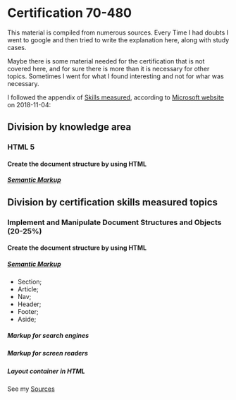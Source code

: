 # Certification 70-480

This material is compiled from numerous sources. Every Time I had doubts I went to google and then tried to write the explanation here, along with study cases.

Maybe there is some material needed for the certification that is not covered here, and for sure there is more than it is necessary for other topics. Sometimes I went for what I found interesting and not for whar was necessary.

I followed the appendix of [Skills measured](support-material/skills-measured.md), according to [Microsoft website](https://www.microsoft.com/en-us/learning/exam-70-480.aspx) on 2018-11-04:

## Division by knowledge area

### HTML 5

#### Create the document structure by using HTML

##### [Semantic Markup](html5/semantic-markup.md)




## Division by certification skills measured topics

### Implement and Manipulate Document Structures and Objects **(20-25%)**

#### Create the document structure by using HTML

##### [Semantic Markup](html5/semantic-markup.md)

  * Section;
  * Article;
  * Nav;
  * Header;
  * Footer;
  * Aside;

##### Markup for search engines

##### Markup for screen readers

##### Layout container in HTML

See my [Sources](sources.md)